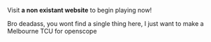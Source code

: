 Visit <Strong>a non existant website</strong> to begin playing now!



Bro deadass, you wont find a single thing here, I just want to make a Melbourne TCU for openscope
